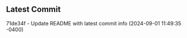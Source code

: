 
## Latest Commit
71de34f - Update README with latest commit info (2024-09-01 11:49:35 -0400) <Yunxi-Zhou>
